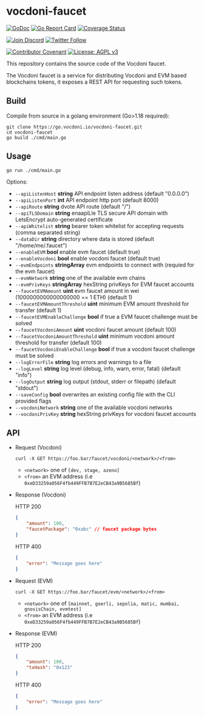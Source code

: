 # vocdoni-faucet

[![GoDoc](https://godoc.org/go.vocdoni.io/vocdoni-faucet?status.svg)](https://godoc.org/go.vocdoni.io/vocdoni-faucet)
[![Go Report Card](https://goreportcard.com/badge/go.vocdoni.io/vocdoni-faucet)](https://goreportcard.com/report/go.vocdoni.io/vocdoni-faucet)
[![Coverage Status](https://coveralls.io/repos/github/vocdoni/vocdoni-faucet/badge.svg?branch=master)](https://coveralls.io/github/vocdoni/vocdoni-faucet?branch=master)

[![Join Discord](https://img.shields.io/badge/discord-join%20chat-blue.svg)](https://discord.gg/4hKeArDaU2)
[![Twitter Follow](https://img.shields.io/twitter/follow/vocdoni.svg?style=social&label=Follow)](https://twitter.com/vocdoni)

[![Contributor Covenant](https://img.shields.io/badge/Contributor%20Covenant-v1.4%20adopted-ff69b4.svg)](code-of-conduct.md) [![License: AGPL v3](https://img.shields.io/badge/License-AGPL%20v3-blue.svg)](https://www.gnu.org/licenses/agpl-3.0)

This repository contains the source code of the Vocdoni faucet.

The Vocdoni faucet is a service for distributing Vocdoni and EVM based blockchains tokens, it exposes a REST API
for requesting such tokens.

## Build

Compile from source in a golang environment (Go>1.18 required):

```
git clone https://go.vocdoni.io/vocdoni-faucet.git
cd vocdoni-faucet
go build ./cmd/main.go
```

## Usage

`go run ./cmd/main.go`

Options:

- `--apiListenHost` **string**                API endpoint listen address (default "0.0.0.0")
- `--apiListenPort` **int**                   API endpoint http port (default 8000)
- `--apiRoute` **string**                     dvote API route (default "/")
- `--apiTLSDomain` **string**                 enaapiLle TLS secure API domain with LetsEncrypt auto-generated certificate
- `--apiWhitelist` **string**                 bearer token whitelist for accepting requests (comma separated string)
- `--dataDir` **string**                      directory where data is stored (default "/home/me/.faucet")
- `--enableEVM` **bool**                      enable evm faucet (default true)
- `--enableVocdoni` **bool**                  enable vocdoni faucet (default true)
- `--evmEndpoints` **stringArray**            evm endpoints to connect with (requied for the evm faucet)
- `--evmNetwork` **string**                   one of the available evm chains
- `--evmPrivKeys` **stringArray**             hexString privKeys for EVM faucet accounts
- `--faucetEVMAmount` **uint**                evm faucet amount in wei (1000000000000000000 == 1 ETH) (default 1)
- `--faucetEVMAmountThreshold` **uint**       minimum EVM amount threshold for transfer (default 1)
- `--faucetEVMEnableChallenge` **bool**       if true a EVM faucet challenge must be solved
- `--faucetVocdoniAmount` **uint**            vocdoni faucet amount (default 100)
- `--faucetVocdoniAmountThreshold` **uint**   minimum vocdoni amount threshold for transfer (default 100)
- `--faucetVocdoniEnableChallenge` **bool**   if true a vocdoni faucet challenge must be solved
- `--logErrorFile` **string**                 log errors and warnings to a file
- `--logLevel` **string**                     log level (debug, info, warn, error, fatal) (default "info")
- `--logOutput` **string**                    log output (stdout, stderr or filepath) (default "stdout")
- `--saveConfig` **bool**                     overwrites an existing config file with the CLI provided flags
- `--vocdoniNetwork` **string**               one of the available vocdoni networks
- `--vocdoniPrivKey` **string**               hexString privKeys for vocdoni faucet accounts

## API

- Request (Vocdoni)

    `curl -X GET https://foo.bar/faucet/vocdoni/<network>/<from>`

    - `<network>` one of `[dev, stage, azeno]`
    - `<from>` an EVM address (i.e `0xeD33259a056F4fb449FFB7B7E2eCB43a9B5685Bf`)

- Response (Vocdoni)

    HTTP 200

    ```json
    {
        "amount": 100,
        "faucetPackage": "0xabc" // faucet package bytes
    }
    ```

    HTTP 400

    ```json
    {
        "error": "Message goes here"
    }
    ```

- Request (EVM)

    `curl -X GET https://foo.bar/faucet/evm/<network>/<from>`

    - `<network>` one of `[mainnet, goerli, sepolia, matic, mumbai, gnosisChain, evmtest]`
    - `<from>` an EVM address (i.e `0xeD33259a056F4fb449FFB7B7E2eCB43a9B5685Bf`)

- Response (EVM)

    HTTP 200

    ```json
    {
        "amount": 100,
        "txHash": "0x123"
    }
    ```

    HTTP 400

    ```json
    {
        "error": "Message goes here"
    }
    ```

